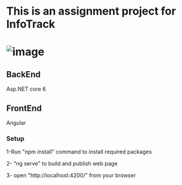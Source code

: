 <h1>This is an assignment project for InfoTrack<h1>

![image](https://user-images.githubusercontent.com/22886122/185099796-c641a9e8-8c35-432e-ae30-9ab0ff3d90fc.png)




<h2>BackEnd</h2> 
<p>Asp.NET core 6
  <h2>FrontEnd</h2>
<p>Angular  
<h3>Setup</h3>
<p>1-Run  "npm install" command to install required packages
<p>2- "ng serve" to build and publish web page
<p>3- open "http://localhost:4200/" from your browser
